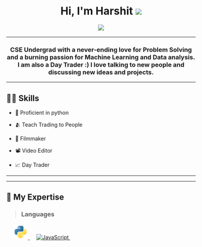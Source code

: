 <h1 align="center"> Hi, I'm Harshit <img  src="https://images-wixmp-ed30a86b8c4ca887773594c2.wixmp.com/f/c1151233-3650-45b0-aca8-bbbd0a59253e/dasqswi-e02ae120-0ee2-47df-a075-39a39b3508ff.gif?token=eyJ0eXAiOiJKV1QiLCJhbGciOiJIUzI1NiJ9.eyJzdWIiOiJ1cm46YXBwOjdlMGQxODg5ODIyNjQzNzNhNWYwZDQxNWVhMGQyNmUwIiwiaXNzIjoidXJuOmFwcDo3ZTBkMTg4OTgyMjY0MzczYTVmMGQ0MTVlYTBkMjZlMCIsIm9iaiI6W1t7InBhdGgiOiJcL2ZcL2MxMTUxMjMzLTM2NTAtNDViMC1hY2E4LWJiYmQwYTU5MjUzZVwvZGFzcXN3aS1lMDJhZTEyMC0wZWUyLTQ3ZGYtYTA3NS0zOWEzOWIzNTA4ZmYuZ2lmIn1dXSwiYXVkIjpbInVybjpzZXJ2aWNlOmZpbGUuZG93bmxvYWQiXX0.FUZt5_ZO8AEHlv4_hDv3t1lDgTIi1RrXQWb36WcL5YI"  width="35"></h1>

<p  align="center">
<a  href="https://github.com/harshit8982"><img  src="https://readme-typing-svg.herokuapp.com?font=Fira+Code&duration=1000&pause=1000&color=F7400C&width=435&lines=Backend+Developer;Machine+Learning+Enthusiast;Stocks+Trader;Video+Editor;Teacher;Quick+Learner"></a>
</p>
<hr/>
<h3 align="center">CSE Undergrad with a never-ending love for Problem Solving and a burning passion for Machine Learning and Data analysis. I am also a Day Trader :) I love talking to new people and discussing new ideas and projects.</h3>
<hr/>

## 👨‍🎓 Skills

- 🦾 Proficient in python

- 🫂 Teach Trading to People
  
- 📸 Filmmaker

- 📽 Video Editor

- 📈 Day Trader


<hr/>

<hr/>

## 🎇 My Expertise

> ### Languages

  <p align="left">
  &emsp;
    <a href="https://www.python.org" target="_blank"> 
     <img alt="Python" src="https://raw.githubusercontent.com/devicons/devicon/master/icons/python/python-original.svg" width="40" height="40">
   </a> 
  &emsp;
      <a href="https://www.typescriptlang.org/" target="_blank"> 
     <img alt="JavaScript" src="https://img.shields.io/badge/typescript-%23007ACC.svg?style=for-the-badge&logo=typescript&logoColor=white">
   </a>
   &emsp;
   

  </p>

